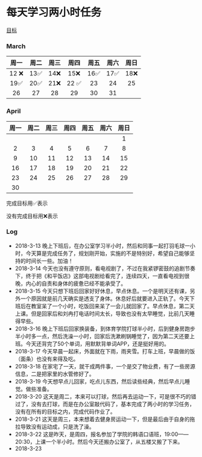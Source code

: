 # 每天学习两小时任务
[目标](./goal-2018.md)

### March

|周一|周二|周三|周四|周五|周六|周日|
|:---:|:---:|:---:|:---:|:---:|:---:|:---:|
|12 :x:|13:white_check_mark:|14:x:|15:x:|16:white_check_mark:|17:white_check_mark:|18:x:|
|19:white_check_mark:|20:white_check_mark:|21:x:|22 :white_check_mark:|23|24|25|
|26|27|28|29|30|31||

### April

|周一|周二|周三|周四|周五|周六|周日|
|:---:|:---:|:---:|:---:|:---:|:---:|:---:|
|||||||1|
|2|3|4|5|6|7|8|
|9|10|11|12|13|14|15|
|16|17|18|19|20|21|22|
|23|24|25|26|27|28|29|
|30|||||||

完成目标用:white_check_mark:表示

没有完成目标用:x:表示

### Log

- 2018-3-13 晚上下班后，在办公室学习半小时，然后和同事一起打羽毛球一小时，今天算是完成任务了，规划刚开始，实施的不是特别好，希望自己能够坚持的时间长一些。加油！
- 2018-3-14 今天也没有遵守原则，看电视剧了，不过在我紧锣密鼓的追剧节奏下，终于把《和平饭店》这部电视剧给看完了，连续四天，一直看电视到很晚，内心的自责和身体的疲惫已经不能承受了。
- 2018-3-15 今天只想下班后回家好好休息，早点休息。一个是明天还有课，另外一个原因就是前几天确实是透支了身体。休息好后就要进入正轨了。今天下班后在教室呆了一个小时，吃饭回来呆了一会儿就回家了。早点休息，第二天上课。但是回家后和刘冉打电话时间太长，导致也没有太早睡觉，比前几天睡得早些。
- 2018-3-16 晚上下班后回家换装备，到体育学院打球半小时，后到健身房跑步半小时多一点，然后洗澡一小时，回家后洗漱刷锅睡觉了，因为第二天还要上班。今天还背完了50个单词，用默默背单词APP，还是挺好用的。
- 2018-3-17 今天早晨一起床，外面就在下雨，雨夹雪。打车上班，早晨做的饭（面条）也没有来得及吃。
- 2018-3-18 在家宅了一天，就干成两件事，一个是交了物业费，有了一些房源信息，二是把家里的水管修好了。
- 2018-3-19 今天想早点儿回家，吃点儿东西，然后读些经典，然后早点儿睡觉。做些准备。
- 2018-3-20 这天是周二，本来可以打球，然后再去运动一下，可是很不巧的错过了，没有去打球，而是在办公室敲代码了，基本完成了两小时的学习任务，没有在所有的目标之内，完成代码作业了。
- 2018-3-21 这天是周三，本来想着去健身房运动一下，但是最后由于自身的拖拉导致没有运动成，只是洗了澡。
- 2018-3-22 这是昨天，是周四，报名参加了学院的韩语口语班，19:00——20:30，上课一个半小时。然后今天还搬办公室了，从五楼又搬了下来。
- 2018-3-23 